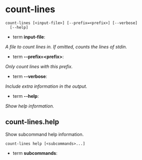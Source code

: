 # count-lines

<!-- Generated by swift-argument-parser -->

```
count-lines [<input-file>] [--prefix=<prefix>] [--verbose]
  [--help]
```

- term **input-file**:

*A file to count lines in. If omitted, counts the lines of stdin.*


- term **--prefix=\<prefix\>**:

*Only count lines with this prefix.*


- term **--verbose**:

*Include extra information in the output.*


- term **--help**:

*Show help information.*


## count-lines.help

Show subcommand help information.

```
count-lines help [<subcommands>...]
```

- term **subcommands**:






